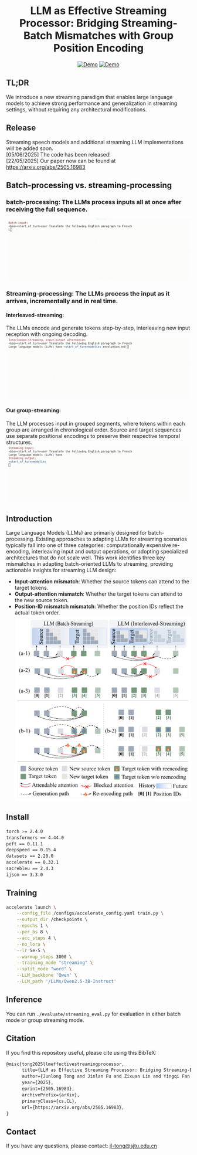 <h1 align="center"><b>LLM as Effective Streaming Processor: Bridging Streaming-Batch Mismatches with Group Position Encoding</b></h1>
</div>


<p align="center">
<a href="https://arxiv.org/abs/2505.16983" target="_blank"><img alt="Demo" src="https://img.shields.io/badge/arxiv-2505.16983-DA644E?logo=arxiv" /></a>
<a href="https://huggingface.co/JunlongTong/StreamingLLM" target="_blank"><img alt="Demo" src="https://img.shields.io/badge/🤗 Hugging Face Models-2980b9?color=2980b9" /></a>

</p>




## TL;DR
We introduce a new streaming paradigm that enables large language models to achieve strong performance and generalization in streaming settings, without requiring any architectural modifications.
<!-- We introduce a new streaming paradigm that enables large language models to perform well in streaming settings, while requiring no architectural modifications. -->


## Release
Streaming speech models and additional streaming LLM implementations will be added soon.  
[05/06/2025] The code has been released!  
[22/05/2025] Our paper now can be found at https://arxiv.org/abs/2505.16983
## Batch-processing vs. streaming-processing
### batch-processing: The LLMs process inputs all at once after receiving the full sequence.
![batch-processing](./asset/batch.gif)
### Streaming-processing: The LLMs process the input as it arrives, incrementally and in real time.
#### Interleaved-streaming: 
The LLMs encode and generate tokens step-by-step, interleaving new input reception with ongoing decoding.
![streaming-processing](./asset/interleaved.gif)
#### Our group-streaming:
The LLM processes input in grouped segments, where tokens within each group are arranged in chronological order. Source and target sequences use separate positional encodings to preserve their respective temporal structures.
![batch-processing](./asset/streaming.gif)


## Introduction
Large Language Models (LLMs) are primarily designed for batch-processing. Existing approaches to adapting LLMs for streaming scenarios typically fall into one of three categories: computationally expensive re-encoding, interleaving input and output operations, or adopting specialized architectures that do not scale well.
This work identifies three key mismatches in adapting batch-oriented LLMs to streaming, providing actionable insights for streaming LLM design:
* **Input-attention mismatch**: Whether the source tokens can attend to the target tokens.
* **Output-attention mismatch**: Whether the target tokens can attend to the new source token.
* **Position-ID mismatch mismatch**: Whether the position IDs reflect the actual token order.
![batch-processing](./asset/Mismatch.png)



## Install
```bash
torch >= 2.4.0
transformers == 4.44.0
peft == 0.11.1
deepspeed == 0.15.4
datasets == 2.20.0
accelerate == 0.32.1
sacrebleu == 2.4.3
ijson == 3.3.0
```

## Training
```bash
accelerate launch \
    --config_file /configs/accelerate_config.yaml train.py \
    --output_dir /checkpoints \
    --epochs 1 \
    --per_bs 8 \
    --acc_steps 4 \
    --no_lora \
    --lr 5e-5 \
    --warmup_steps 3000 \
    --training_mode "streaming" \
    --split_mode "word" \
    --LLM_backbone 'Qwen' \
    --LLM_path '/LLMs/Qwen2.5-3B-Instruct'
```


## Inference
You can run `./evaluate/streaming_eval.py` for evaluation in either batch mode or group streaming mode.

## Citation
If you find this repository useful, please cite using this BibTeX:
```tex
@misc{tong2025llmeffectivestreamingprocessor,
      title={LLM as Effective Streaming Processor: Bridging Streaming-Batch Mismatches with Group Position Encoding}, 
      author={Junlong Tong and Jinlan Fu and Zixuan Lin and Yingqi Fan and Anhao Zhao and Hui Su and Xiaoyu Shen},
      year={2025},
      eprint={2505.16983},
      archivePrefix={arXiv},
      primaryClass={cs.CL},
      url={https://arxiv.org/abs/2505.16983}, 
}
```

## Contact
If you have any questions, please contact: jl-tong@sjtu.edu.cn
